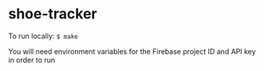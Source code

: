 # shoe-tracker

To run locally:
`$ make`

You will need environment variables for the Firebase project ID and API key in order to run
